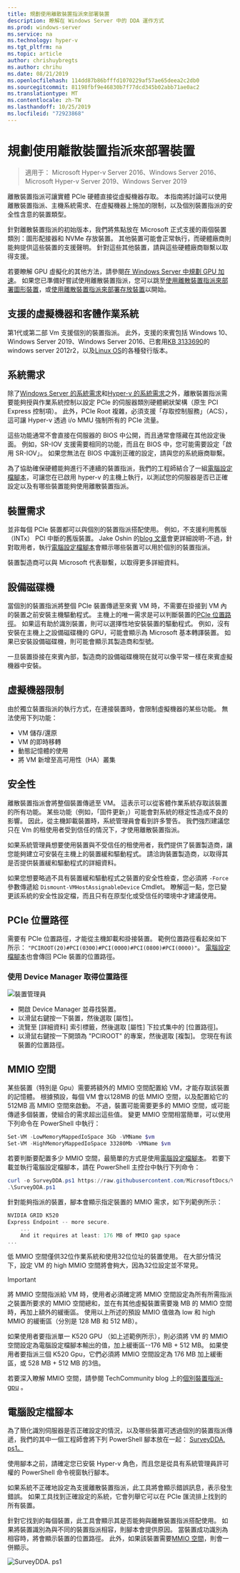 ```yaml
---
title: 規劃使用離散裝置指派來部署裝置
description: 瞭解在 Windows Server 中的 DDA 運作方式
ms.prod: windows-server
ms.service: na
ms.technology: hyper-v
ms.tgt_pltfrm: na
ms.topic: article
author: chrishuybregts
ms.author: chrihu
ms.date: 08/21/2019
ms.openlocfilehash: 114dd87b86bfffd1070229af57ae65deea2c2db0
ms.sourcegitcommit: 81198fbf9e46830b7f77dcd345b02abb71ae0ac2
ms.translationtype: MT
ms.contentlocale: zh-TW
ms.lasthandoff: 10/25/2019
ms.locfileid: "72923868"
---
```

# <a name="plan-for-deploying-devices-using-discrete-device-assignment"></a>規劃使用離散裝置指派來部署裝置
>適用于： Microsoft Hyper-v Server 2016、Windows Server 2016、Microsoft Hyper-v Server 2019、Windows Server 2019

離散裝置指派可讓實體 PCIe 硬體直接從虛擬機器存取。  本指南將討論可以使用離散裝置指派、主機系統需求、在虛擬機器上施加的限制，以及個別裝置指派的安全性含意的裝置類型。

針對離散裝置指派的初始版本，我們將焦點放在 Microsoft 正式支援的兩個裝置類別：圖形配接器和 NVMe 存放裝置。  其他裝置可能會正常執行，而硬體廠商則能夠提供這些裝置的支援聲明。  針對這些其他裝置，請與這些硬體廠商聯繫以取得支援。

若要瞭解 GPU 虛擬化的其他方法，請參閱[在 Windows Server 中規劃 GPU 加速](plan-for-gpu-acceleration-in-windows-server.md)。 如果您已準備好嘗試使用離散裝置指派，您可以跳至[使用離散裝置指派來部署圖形裝置](../deploy/Deploying-graphics-devices-using-dda.md)，或[使用離散裝置指派來部署存放裝置](../deploy/Deploying-storage-devices-using-dda.md)以開始。

## <a name="supported-virtual-machines-and-guest-operating-systems"></a>支援的虛擬機器和客體作業系統
第1代或第二部 Vm 支援個別的裝置指派。  此外，支援的來賓包括 Windows 10、Windows Server 2019、Windows Server 2016、已套用[KB 3133690](https://support.microsoft.com/kb/3133690)的 windows server 2012r2，以及[Linux OS](../supported-linux-and-freebsd-virtual-machines-for-hyper-v-on-windows.md)的各種發行版本。

## <a name="system-requirements"></a>系統需求
除了[Windows Server 的系統需求](../../../get-started/System-Requirements--and-Installation.md)和[Hyper-v 的系統需求](../System-requirements-for-Hyper-V-on-Windows.md)之外，離散裝置指派需要能夠授與作業系統控制以設定 PCIe 的伺服器類別硬體網狀架構（原生 PCI Express 控制項）。 此外，PCIe Root 複雜，必須支援「存取控制服務」（ACS），這可讓 Hyper-v 透過 i/o MMU 強制所有的 PCIe 流量。

這些功能通常不會直接在伺服器的 BIOS 中公開，而且通常會隱藏在其他設定後面。  例如，SR-IOV 支援需要相同的功能，而且在 BIOS 中，您可能需要設定「啟用 SR-IOV」。  如果您無法在 BIOS 中識別正確的設定，請與您的系統廠商聯繫。

為了協助確保硬體能夠進行不連續的裝置指派，我們的工程師結合了一組[電腦設定檔腳本](#machine-profile-script)，可讓您在已啟用 hyper-v 的主機上執行，以測試您的伺服器是否已正確設定以及有哪些裝置能夠使用離散裝置指派。

## <a name="device-requirements"></a>裝置需求
並非每個 PCIe 裝置都可以與個別的裝置指派搭配使用。  例如，不支援利用舊版（INTx） PCI 中斷的舊版裝置。 Jake Oshin 的[blog 文章](https://blogs.technet.microsoft.com/virtualization/2015/11/20/discrete-device-assignment-machines-and-devices/)會更詳細說明-不過，針對取用者，執行[電腦設定檔腳本](#machine-profile-script)會顯示哪些裝置可以用於個別的裝置指派。

裝置製造商可以與 Microsoft 代表聯繫，以取得更多詳細資料。

## <a name="device-driver"></a>設備磁碟機
當個別的裝置指派將整個 PCIe 裝置傳遞至來賓 VM 時，不需要在掛接到 VM 內的裝置之前安裝主機驅動程式。  主機上的唯一需求是可以判斷裝置的[PCIe 位置路徑](#pcie-location-path)。  如果這有助於識別裝置，則可以選擇性地安裝裝置的驅動程式。  例如，沒有安裝在主機上之設備磁碟機的 GPU，可能會顯示為 Microsoft 基本轉譯裝置。  如果已安裝設備磁碟機，則可能會顯示其製造商和型號。

一旦裝置掛接在來賓內部，製造商的設備磁碟機現在就可以像平常一樣在來賓虛擬機器中安裝。  

## <a name="virtual-machine-limitations"></a>虛擬機器限制
由於獨立裝置指派的執行方式，在連接裝置時，會限制虛擬機器的某些功能。  無法使用下列功能：
- VM 儲存/還原
- VM 的即時移轉
- 動態記憶體的使用
- 將 VM 新增至高可用性（HA）叢集

## <a name="security"></a>安全性
離散裝置指派會將整個裝置傳遞至 VM。  這表示可以從客體作業系統存取該裝置的所有功能。 某些功能（例如，「固件更新」）可能會對系統的穩定性造成不良的影響。 因此，從主機卸載裝置時，系統管理員會看到許多警告。 我們強烈建議您只在 Vm 的租使用者受到信任的情況下，才使用離散裝置指派。  

如果系統管理員想要使用裝置與不受信任的租使用者，我們提供了裝置製造商，讓您能夠建立可安裝在主機上的裝置緩和驅動程式。  請洽詢裝置製造商，以取得其是否提供裝置緩和驅動程式的詳細資料。

如果您想要略過不具有裝置緩和驅動程式之裝置的安全性檢查，您必須將 `-Force` 參數傳遞給 `Dismount-VMHostAssignableDevice` Cmdlet。  瞭解這一點，您已變更該系統的安全性設定檔，而且只有在原型化或受信任的環境中才建議使用。

## <a name="pcie-location-path"></a>PCIe 位置路徑
需要有 PCIe 位置路徑，才能從主機卸載和掛接裝置。  範例位置路徑看起來如下所示： `"PCIROOT(20)#PCI(0300)#PCI(0000)#PCI(0800)#PCI(0000)"`。   [電腦設定檔腳本](#machine-profile-script)也會傳回 PCIe 裝置的位置路徑。

### <a name="getting-the-location-path-by-using-device-manager"></a>使用 Device Manager 取得位置路徑
![裝置管理員](../deploy/media/dda-devicemanager.png)
- 開啟 Device Manager 並尋找裝置。  
- 以滑鼠右鍵按一下裝置，然後選取 [屬性]。
- 流覽至 [詳細資料] 索引標籤，然後選取 [屬性] 下拉式集中的 [位置路徑]。  
- 以滑鼠右鍵按一下開頭為 "PCIROOT" 的專案，然後選取 [複製]。  您現在有該裝置的位置路徑。

## <a name="mmio-space"></a>MMIO 空間
某些裝置（特別是 Gpu）需要將額外的 MMIO 空間配置給 VM，才能存取該裝置的記憶體。 根據預設，每個 VM 會以128MB 的低 MMIO 空間，以及配置給它的512MB 高 MMIO 空間來啟動。 不過，裝置可能需要更多的 MMIO 空間，或可能傳遞多個裝置，使組合的需求超出這些值。  變更 MMIO 空間相當簡單，可以使用下列命令在 PowerShell 中執行：

```PowerShell
Set-VM -LowMemoryMappedIoSpace 3Gb -VMName $vm
Set-VM -HighMemoryMappedIoSpace 33280Mb -VMName $vm
```

若要判斷要配置多少 MMIO 空間，最簡單的方式是使用[電腦設定檔腳本](#machine-profile-script)。 若要下載並執行電腦設定檔腳本，請在 PowerShell 主控台中執行下列命令：

```PowerShell
curl -o SurveyDDA.ps1 https://raw.githubusercontent.com/MicrosoftDocs/Virtualization-Documentation/live/hyperv-tools/DiscreteDeviceAssignment/SurveyDDA.ps1
.\SurveyDDA.ps1
```

針對能夠指派的裝置，腳本會顯示指定裝置的 MMIO 需求，如下列範例所示：

```PowerShell
NVIDIA GRID K520
Express Endpoint -- more secure.
    ...
    And it requires at least: 176 MB of MMIO gap space
...
```

低 MMIO 空間僅供32位作業系統和使用32位位址的裝置使用。 在大部分情況下，設定 VM 的 high MMIO 空間將會夠大，因為32位設定並不常見。

> [!IMPORTANT]
> 將 MMIO 空間指派給 VM 時，使用者必須確定將 MMIO 空間設定為所有所需指派之裝置所要求的 MMIO 空間總和，並在有其他虛擬裝置需要幾 MB 的 MMIO 空間時，再加上額外的緩衝區。 使用以上所述的預設 MMIO 值做為 low 和 high MMIO 的緩衝區（分別是 128 MB 和 512 MB）。

如果使用者要指派單一 K520 GPU （如上述範例所示），則必須將 VM 的 MMIO 空間設定為電腦設定檔腳本輸出的值，加上緩衝區--176 MB + 512 MB。 如果使用者要指派三個 K520 Gpu，它們必須將 MMIO 空間設定為 176 MB 加上緩衝區，或 528 MB + 512 MB 的3倍。

若要深入瞭解 MMIO 空間，請參閱 TechCommunity blog 上的[個別裝置指派-gpu](https://techcommunity.microsoft.com/t5/Virtualization/Discrete-Device-Assignment-GPUs/ba-p/382266) 。

## <a name="machine-profile-script"></a>電腦設定檔腳本
為了簡化識別伺服器是否正確設定的情況，以及哪些裝置可透過個別的裝置指派傳遞，我們的其中一個工程師會將下列 PowerShell 腳本放在一起： [SurveyDDA. ps1。](https://github.com/Microsoft/Virtualization-Documentation/blob/live/hyperv-tools/DiscreteDeviceAssignment/SurveyDDA.ps1)

使用腳本之前，請確定您已安裝 Hyper-v 角色，而且您是從具有系統管理員許可權的 PowerShell 命令視窗執行腳本。

如果系統不正確地設定為支援離散裝置指派，此工具將會顯示錯誤訊息，表示發生錯誤。 如果工具找到正確設定的系統，它會列舉它可以在 PCIe 匯流排上找到的所有裝置。

針對它找到的每個裝置，此工具會顯示其是否能夠與離散裝置指派搭配使用。 如果將裝置識別為與不同的裝置指派相容，則腳本會提供原因。  當裝置成功識別為相容時，將會顯示裝置的位置路徑。  此外，如果該裝置需要[MMIO 空間](#mmio-space)，則會一併顯示。

![SurveyDDA. ps1](./images/hyper-v-surveydda-ps1.png)
